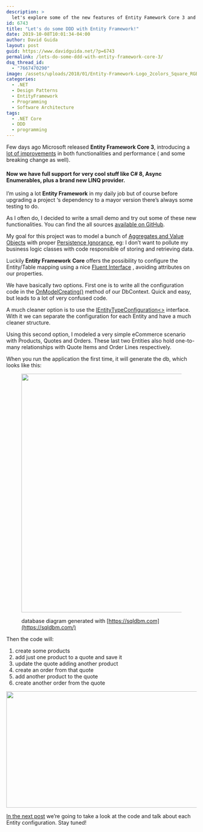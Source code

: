 ```yaml
---
description: >
  let's explore some of the new features of Entity Famework Core 3 and see how we can apply DDD with Persistence Ignorance
id: 6743
title: "Let's do some DDD with Entity Framework!"
date: 2019-10-08T10:01:34-04:00
author: David Guida
layout: post
guid: https://www.davidguida.net/?p=6743
permalink: /lets-do-some-ddd-with-entity-framework-core-3/
dsq_thread_id:
  - "7667470290"
image: /assets/uploads/2018/01/Entity-Framework-Logo_2colors_Square_RGB-591x360.png
categories:
  - .NET
  - Design Patterns
  - EntityFramework
  - Programming
  - Software Architecture
tags:
  - .NET Core
  - DDD
  - programming
---
```

Few days ago Microsoft released **Entity Framework Core 3**, introducing a <a rel="noreferrer noopener" aria-label="lot of improvements (opens in a new tab)" href="https://devblogs.microsoft.com/dotnet/announcing-ef-core-3-0-and-ef-6-3-general-availability/" target="_blank">lot of improvements</a> in both functionalities and performance ( and some breaking change as well).

#### Now we have full support for very cool stuff like C# 8, Async Enumerables, plus a brand new LINQ provider.

I&#8217;m using a lot **Entity Framework** in my daily job but of course before upgrading a project &#8216;s dependency to a mayor version there&#8217;s always some testing to do.

As I often do, I decided to write a small demo and try out some of these new functionalities. You can find the all sources <a rel="noreferrer noopener" aria-label="available on GitHub (opens in a new tab)" href="https://github.com/mizrael/EFCoreCommerceDemo" target="_blank">available on GitHub</a>.

My goal for this project was to model a bunch of <a href="https://lostechies.com/jimmybogard/2008/05/21/entities-value-objects-aggregates-and-roots/" target="_blank" rel="noreferrer noopener" aria-label=" (opens in a new tab)">Aggregates and Value Objects</a> with proper <a rel="noreferrer noopener" aria-label=" (opens in a new tab)" href="https://deviq.com/persistence-ignorance/" target="_blank">Persistence Ignorance</a>, eg: I don&#8217;t want to pollute my business logic classes with code responsible of storing and retrieving data.

Luckily **Entity Framework** **Core** offers the possibility to configure the Entity/Table mapping using a nice <a href="https://martinfowler.com/bliki/FluentInterface.html" target="_blank" rel="noreferrer noopener" aria-label=" (opens in a new tab)">Fluent Interface</a> , avoiding attributes on our properties.

We have basically two options. First one is to write all the configuration code in the <a href="https://docs.microsoft.com/en-us/dotnet/api/microsoft.entityframeworkcore.dbcontext.onmodelcreating?view=efcore-2.1#Microsoft_EntityFrameworkCore_DbContext_OnModelCreating_Microsoft_EntityFrameworkCore_ModelBuilder_" target="_blank" rel="noreferrer noopener" aria-label="OnModelCreating() (opens in a new tab)">OnModelCreating()</a> method of our DbContext. Quick and easy, but leads to a lot of very confused code.

A much cleaner option is to use the <a rel="noreferrer noopener" aria-label="IEntityTypeConfiguration<>" href="https://docs.microsoft.com/en-us/dotnet/api/microsoft.entityframeworkcore.ientitytypeconfiguration-1?view=efcore-2.1" target="_blank">IEntityTypeConfiguration<></a> interface. With it we can separate the configuration for each Entity and have a much cleaner structure.

Using this second option, I modeled a very simple eCommerce scenario with Products, Quotes and Orders. These last two Entities also hold one-to-many relationships with Quote Items and Order Lines respectively.

When you run the application the first time, it will generate the db, which looks like this:<figure class="wp-block-image alignwide">

<a href="/assets/uploads/2019/10/image-2.png?ssl=1" target="_blank" rel="noreferrer noopener"><img loading="lazy" width="788" height="632" src="/assets/uploads/2019/10/image-2.png?resize=788%2C632&#038;ssl=1" alt="" class="wp-image-6801" srcset="/assets/uploads/2019/10/image-2.png?w=924&ssl=1 924w, /assets/uploads/2019/10/image-2.png?resize=300%2C241&ssl=1 300w, /assets/uploads/2019/10/image-2.png?resize=768%2C616&ssl=1 768w, /assets/uploads/2019/10/image-2.png?resize=788%2C632&ssl=1 788w" sizes="(max-width: 788px) 100vw, 788px" data-recalc-dims="1" /></a><figcaption>database diagram generated with [https://sqldbm.com](https://sqldbm.com/) </figcaption></figure> 

Then the code will:

  1. create some products
  2. add just one product to a quote and save it
  3. update the quote adding another product
  4. create an order from that quote
  5. add another product to the quote
  6. create another order from the quote<figure class="wp-block-image alignwide">

<a href="/assets/uploads/2019/10/image.png?ssl=1" target="_blank" rel="noreferrer noopener"><img loading="lazy" width="788" height="308" src="/assets/uploads/2019/10/image.png?resize=788%2C308&#038;ssl=1" alt="" class="wp-image-6797" srcset="/assets/uploads/2019/10/image.png?w=912&ssl=1 912w, /assets/uploads/2019/10/image.png?resize=300%2C117&ssl=1 300w, /assets/uploads/2019/10/image.png?resize=768%2C301&ssl=1 768w, /assets/uploads/2019/10/image.png?resize=788%2C308&ssl=1 788w" sizes="(max-width: 788px) 100vw, 788px" data-recalc-dims="1" /></a></figure> 

<a href="https://www.davidguida.net/lets-do-some-ddd-with-entity-framework-core-3-part-2-lets-see-some-code/" target="_blank" rel="noreferrer noopener" aria-label="In the next post (opens in a new tab)">In the next post</a> we&#8217;re going to take a look at the code and talk about each Entity configuration. Stay tuned!

<div class="post-details-footer-widgets">
</div>
